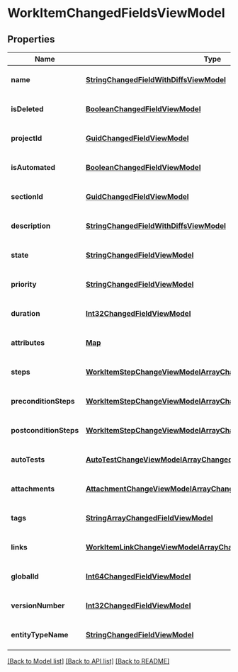 # WorkItemChangedFieldsViewModel
## Properties

| Name | Type | Description | Notes |
|------------ | ------------- | ------------- | -------------|
| **name** | [**StringChangedFieldWithDiffsViewModel**](StringChangedFieldWithDiffsViewModel.md) |  | [optional] [default to null] |
| **isDeleted** | [**BooleanChangedFieldViewModel**](BooleanChangedFieldViewModel.md) |  | [optional] [default to null] |
| **projectId** | [**GuidChangedFieldViewModel**](GuidChangedFieldViewModel.md) |  | [optional] [default to null] |
| **isAutomated** | [**BooleanChangedFieldViewModel**](BooleanChangedFieldViewModel.md) |  | [optional] [default to null] |
| **sectionId** | [**GuidChangedFieldViewModel**](GuidChangedFieldViewModel.md) |  | [optional] [default to null] |
| **description** | [**StringChangedFieldWithDiffsViewModel**](StringChangedFieldWithDiffsViewModel.md) |  | [optional] [default to null] |
| **state** | [**StringChangedFieldViewModel**](StringChangedFieldViewModel.md) |  | [optional] [default to null] |
| **priority** | [**StringChangedFieldViewModel**](StringChangedFieldViewModel.md) |  | [optional] [default to null] |
| **duration** | [**Int32ChangedFieldViewModel**](Int32ChangedFieldViewModel.md) |  | [optional] [default to null] |
| **attributes** | [**Map**](WorkItemChangedAttributeViewModel.md) |  | [optional] [default to null] |
| **steps** | [**WorkItemStepChangeViewModelArrayChangedFieldWithDiffsViewModel**](WorkItemStepChangeViewModelArrayChangedFieldWithDiffsViewModel.md) |  | [optional] [default to null] |
| **preconditionSteps** | [**WorkItemStepChangeViewModelArrayChangedFieldWithDiffsViewModel**](WorkItemStepChangeViewModelArrayChangedFieldWithDiffsViewModel.md) |  | [optional] [default to null] |
| **postconditionSteps** | [**WorkItemStepChangeViewModelArrayChangedFieldWithDiffsViewModel**](WorkItemStepChangeViewModelArrayChangedFieldWithDiffsViewModel.md) |  | [optional] [default to null] |
| **autoTests** | [**AutoTestChangeViewModelArrayChangedFieldViewModel**](AutoTestChangeViewModelArrayChangedFieldViewModel.md) |  | [optional] [default to null] |
| **attachments** | [**AttachmentChangeViewModelArrayChangedFieldViewModel**](AttachmentChangeViewModelArrayChangedFieldViewModel.md) |  | [optional] [default to null] |
| **tags** | [**StringArrayChangedFieldViewModel**](StringArrayChangedFieldViewModel.md) |  | [optional] [default to null] |
| **links** | [**WorkItemLinkChangeViewModelArrayChangedFieldViewModel**](WorkItemLinkChangeViewModelArrayChangedFieldViewModel.md) |  | [optional] [default to null] |
| **globalId** | [**Int64ChangedFieldViewModel**](Int64ChangedFieldViewModel.md) |  | [optional] [default to null] |
| **versionNumber** | [**Int32ChangedFieldViewModel**](Int32ChangedFieldViewModel.md) |  | [optional] [default to null] |
| **entityTypeName** | [**StringChangedFieldViewModel**](StringChangedFieldViewModel.md) |  | [optional] [default to null] |

[[Back to Model list]](../README.md#documentation-for-models) [[Back to API list]](../README.md#documentation-for-api-endpoints) [[Back to README]](../README.md)


